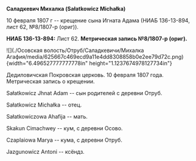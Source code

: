 **Саладкевич Михалка (Sałatkowicz Michałka)**

10 февраля 1807 г -- крещение сына Игната Адама (НИАБ 136-13-894, лист
62, №8/1807-р (ориг)).

**НИАБ 136-13-894:** Лист 62. **Метрическая запись №8/1807-р (ориг).**

![](./Осовская волость/Отруб/Саладкевичи/Михалка Агафия/media/625667c469ecd9a11e4dd8308858b0e2ee79d72c.png){width="6.496527777777778in"
height="1.1237674978127734in"}

Дедиловичская Покровская церковь. 10 февраля 1807 года. Метрическая
запись о крещении.

Sałatkowicz Jhnat Adam -- сын родителей с деревни Отруб.

Sałatkowicz Michałka -- отец.

Sałatkowiczowa Ahafija -- мать.

Skakun Cimachwey -- кум, с деревни Осовo.

Czaplaiowa Marya -- кума, с деревни Отруб.

Jazgunowicz Antoni -- ксёндз.
